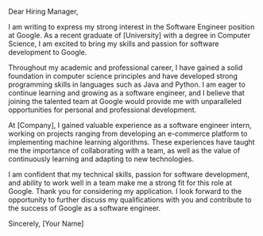 Dear Hiring Manager,

I am writing to express my strong interest in the Software Engineer position at Google. As a recent graduate of [University] with a degree in Computer Science, I am excited to bring my skills and passion for software development to Google.

Throughout my academic and professional career, I have gained a solid foundation in computer science principles and have developed strong programming skills in languages such as Java and Python. I am eager to continue learning and growing as a software engineer, and I believe that joining the talented team at Google would provide me with unparalleled opportunities for personal and professional development.

At [Company], I gained valuable experience as a software engineer intern, working on projects ranging from developing an e-commerce platform to implementing machine learning algorithms. These experiences have taught me the importance of collaborating with a team, as well as the value of continuously learning and adapting to new technologies.

I am confident that my technical skills, passion for software development, and ability to work well in a team make me a strong fit for this role at Google. Thank you for considering my application. I look forward to the opportunity to further discuss my qualifications with you and contribute to the success of Google as a software engineer.

Sincerely, [Your Name]